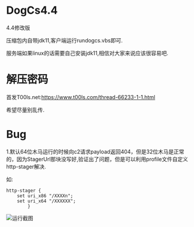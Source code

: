 # DogCs4.4
4.4修改版

压缩包内自带jdk11,客户端运行rundogcs.vbs即可.

服务端如果linux的话需要自己安装jdk11,相信对大家来说应该很容易吧.
# 解压密码

首发T00ls.net:https://www.t00ls.com/thread-66233-1-1.html

希望尽量别乱传.

# Bug

1.默认64位木马运行的时候向c2请求payload返回404，但是32位木马是正常的，因为StagerUrl那块没写好,验证出了问题，但是可以利用profile文件自定义http-stager解决.

如:
```
http-stager {
    set uri_x86 "/XXXXn";
    set uri_x64 "/XXXXXX";
        }
```

![运行截图](https://github.com/TryHello/DogCs4.4/blob/main/1.png "运行截图")

